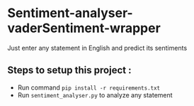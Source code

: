 # Sentiment-analyser-vaderSentiment-wrapper
Just enter any statement in English and predict its sentiments   


## Steps to setup this project :
* Run command `pip install -r requirements.txt`
* Run `sentiment_analyser.py` to analyze any statement 

